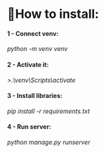 <h1>👋How to install: </h1>
<h4>1 - Connect venv:</h4> 
<i>python -m venv venv</i>
<h4>2 - Activate it:</h4> 
<i>>.\venv\Scripts\activate</i>
<h4>3 - Install libraries:</h4>
<i>pip install -r requirements.txt</i>
<h4>4 - Run server:</h4> 
<i>python manage.py runserver</i>
